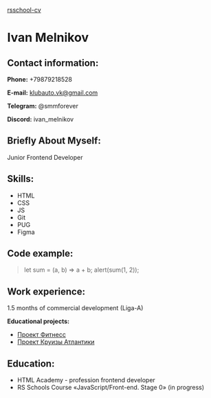[rsschool-cv](https://is-melnikov.github.io/rsschool-cv)
# Ivan Melnikov

## Contact information:
**Phone:** +79879218528

**E-mail:** klubauto.vk@gmail.com

**Telegram:** @smmforever

**Discord:** ivan_melnikov

## Briefly About Myself:
Junior Frontend Developer

## Skills:
* HTML 
* CSS
* JS
* Git
* PUG
* Figma

## Code example:
> let sum = (a, b) => a + b;
> alert(sum(1, 2));

## Work experience: 
1.5 months of commercial development (Liga-A)

**Educational projects:**
* [Проект Фитнесс](https://is-melnikov.github.io/fitness)
* [Проект Круизы Атлантики](https://is-melnikov.github.io/antarctic-cruises)

## Education:
* HTML Academy - profession frontend developer
* RS Schools Course «JavaScript/Front-end. Stage 0» (in progress)